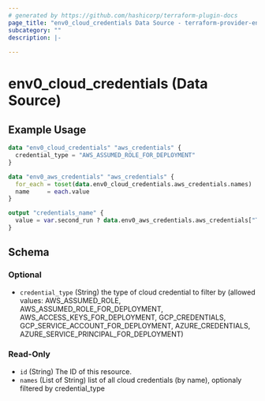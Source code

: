 ```yaml
---
# generated by https://github.com/hashicorp/terraform-plugin-docs
page_title: "env0_cloud_credentials Data Source - terraform-provider-env0"
subcategory: ""
description: |-
  
---
```


# env0_cloud_credentials (Data Source)



## Example Usage

```terraform
data "env0_cloud_credentials" "aws_credentials" {
  credential_type = "AWS_ASSUMED_ROLE_FOR_DEPLOYMENT"
}

data "env0_aws_credentials" "aws_credentials" {
  for_each = toset(data.env0_cloud_credentials.aws_credentials.names)
  name     = each.value
}

output "credentials_name" {
  value = var.second_run ? data.env0_aws_credentials.aws_credentials["Test Role arn1"].name : ""
}
```

<!-- schema generated by tfplugindocs -->
## Schema

### Optional

- `credential_type` (String) the type of cloud credential to filter by (allowed values: AWS_ASSUMED_ROLE, AWS_ASSUMED_ROLE_FOR_DEPLOYMENT, AWS_ACCESS_KEYS_FOR_DEPLOYMENT, GCP_CREDENTIALS, GCP_SERVICE_ACCOUNT_FOR_DEPLOYMENT, AZURE_CREDENTIALS, AZURE_SERVICE_PRINCIPAL_FOR_DEPLOYMENT)

### Read-Only

- `id` (String) The ID of this resource.
- `names` (List of String) list of all cloud credentials (by name), optionaly filtered by credential_type


